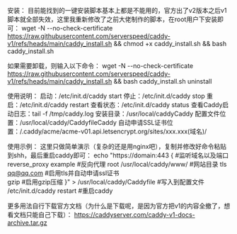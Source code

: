 安装：
目前能找到的一键安装脚本基本上都是不能用的，官方出了v2版本之后v1脚本就全部失效，这里我重新修改了之前大佬制作的脚本，在root用户下安装即可：
wget -N --no-check-certificate  https://raw.githubusercontent.com/serverspeed/caddy-v1/refs/heads/main/caddy_install.sh && chmod +x caddy_install.sh && bash caddy_install.sh

如果需要卸载，则输入以下命令：
wget -N --no-check-certificate https://raw.githubusercontent.com/serverspeed/caddy-v1/refs/heads/main/caddy_install.sh && bash caddy_install.sh uninstall

使用说明：
启动：/etc/init.d/caddy start
停止：/etc/init.d/caddy stop
重启：/etc/init.d/caddy restart
查看状态：/etc/init.d/caddy status
查看Caddy启动日志：tail -f /tmp/caddy.log
安装目录：/usr/local/caddyCaddy
配置文件位置：/usr/local/caddy/CaddyfileCaddy
自动申请SSL证书位置：/.caddy/acme/acme-v01.api.letsencrypt.org/sites/xxx.xxx(域名)/

使用示例：
这里只做简单演示（复杂的还是用nginx吧），复制并修改好命令粘贴到shh，最后重启caddy即可：
echo "https://domain:443 {              #监听域名以及端口 
reverse_proxy example                   #反向代理 
root /usr/local/caddy/www/              #网站目录 
tls qq@qq.com                           #启用tls并自动申请ssl证书  
gzip                                    #启用gzip压缩
}" > /usr/local/caddy/Caddyfile         #写入到配置文件
/etc/init.d/caddy restart               #重启caddy

更多用法自行下载官方文档（为什么是下载呢，是因为官方把v1的内容全撤了，想看文档只能自己下载）：
https://caddyserver.com/caddy-v1-docs-archive.tar.gz
